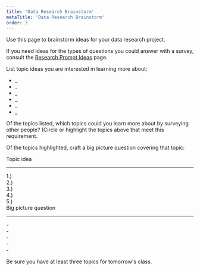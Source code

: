 ```yaml
---
title: 'Data Research Brainstorm'
metaTitle: 'Data Research Brainstorm'
order: 3
---
```


Use this page to brainstorm ideas for your data research project.

If you need ideas for the types of questions you could answer with a survey, consult the [Research Prompt Ideas](/unit-6/day-2/research-prompt-ideas) page.

List topic ideas you are interested in learning more about:

* _
* _ 
* _
* _
* _
* _

Of the topics listed, which topics could you learn more about by surveying other people? (Circle or highlight the topics above that meet this requirement.

Of the topics highlighted, craft a big picture question covering that topic:

<Layout>
<div>
Topic idea
<hr/>
1.)<br/>
2.)<br/>
3.)<br/>
4.)<br/>
5.)<br/>
</div>

<div>
Big picture question
<hr/>
- <br/>
- <br/>
- <br/>
- <br/>
- <br/>
</div>
</Layout>

Be sure you have at least three topics for tomorrow's class.